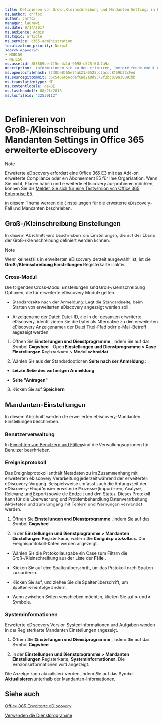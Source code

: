 ```yaml
---
title: Definieren von Groß-/Kleinschreibung und Mandanten Settings in Office 365 erweiterte eDiscovery
ms.author: chrfox
author: chrfox
manager: laurawi
ms.date: 9/14/2017
ms.audience: Admin
ms.topic: article
ms.service: o365-administration
localization_priority: Normal
search.appverid:
- MOE150
- MET150
ms.assetid: 383809de-7f5e-4a1d-9098-c525f67b7a9a
description: 'Informationen Sie zu den Etiketten, übergreifende Modul und Mandanten Einstellungen, die Sie auf der Groß-/Kleinschreibung Ebene in Office 365 erweiterte eDiscovery definieren können.  '
ms.openlocfilehash: 2230be8365e74ab21a0525bc2accc8469b22c9ed
ms.sourcegitcommit: 36c5466056cdef6ad2a8d9372f2bc009a30892bb
ms.translationtype: MT
ms.contentlocale: de-DE
ms.lasthandoff: 08/27/2018
ms.locfileid: "22530112"
---
```

# <a name="define-case-and-tenant-settings-in-office-365-advanced-ediscovery"></a>Definieren von Groß-/Kleinschreibung und Mandanten Settings in Office 365 erweiterte eDiscovery

> [!NOTE]
> Erweiterte eDiscovery erfordert eine Office 365 E3 mit das Add-on erweiterte Compliance oder ein Abonnement E5 für Ihre Organisation. Wenn Sie nicht, Planen haben und erweiterte eDiscovery ausprobieren möchten, können Sie die [Melden Sie sich für eine Testversion von Office 365 Enterprise E5](https://go.microsoft.com/fwlink/p/?LinkID=698279). 
  
In diesem Thema werden die Einstellungen für die erweiterte eDiscovery-Fall und Mandanten beschrieben.
  
## <a name="case-settings"></a>Groß-/Kleinschreibung Einstellungen

In diesem Abschnitt wird beschrieben, die Einstellungen, die auf der Ebene der Groß-/Kleinschreibung definiert werden können.
  
> [!NOTE]
> Wenn keinesfalls in erweiterten eDiscovery derzeit ausgewählt ist, ist die **Groß-/Kleinschreibung Einstellungen** Registerkarte inaktiv. 
  
### <a name="cross-module"></a>Cross-Modul

Die folgenden Cross-Modul Einstellungen sind Groß-/Kleinschreibung Optionen, die für erweiterte eDiscovery Module gelten.
  
- Standardseite nach der Anmeldung: Legt die Standardseite, beim Starten von erweiterten eDiscovery angezeigt werden soll.
    
- Anzeigename der Datei: Datei-ID, die in der gesamten erweiterte eDiscovery, identifizieren Sie die Datei als Alternative zu den erweiterten eDiscovery Anzeigenamen der Datei Titel-Pfad oder e-Mail-Betreff angezeigt werden.
    
1. Öffnen Sie **Einstellungen und Dienstprogramme** , indem Sie auf das Symbol **Cogwheel** . Open **Einstellungen und Dienstprogramme \> Case Einstellungen** Registerkarte \> **Modul schneidet**. 
    
2. Wählen Sie aus der Standardoptionen **Seite nach der Anmeldung** : 
    
  - **Letzte Seite des vorherigen Anmeldung**
    
  - **Seite "Anfragen"**
    
3. Klicken Sie auf **Speichern**.
    
## <a name="tenant-settings"></a>Mandanten-Einstellungen

In diesem Abschnitt werden die erweiterten eDiscovery-Mandanten Einstellungen beschrieben.
  
### <a name="user-administration"></a>Benutzerverwaltung

In [Einrichten von Benutzern und Fällen](set-up-users-and-cases-in-advanced-ediscovery.md)sind die Verwaltungsoptionen für Benutzer beschrieben.
  
### <a name="event-log"></a>Ereignisprotokoll

Das Ereignisprotokoll enthält Metadaten zu im Zusammenhang mit erweiterten eDiscovery Verarbeitung jederzeit während der erweiterten eDiscovery-Vorgang. Beispielsweise umfasst auch die Anfangszeit der eDiscovery-Hauptfenster erweiterte Prozesse (importieren, Analyse, Relevanz und Export) sowie die Endzeit und den Status. Dieses Protokoll kann für die Überwachung und Problembehandlung Datenverarbeitung Aktivitäten und zum Umgang mit Fehlern und Warnungen verwendet werden.
  
1. Öffnen Sie **Einstellungen und Dienstprogramme** , indem Sie auf das Symbol **Cogwheel** . 
    
2. In der **Einstellungen und Dienstprogramme \> Mandanten Einstellungen** Registerkarte, wählen Sie **Ereignisprotokoll**aus. Die Ereignisprotokoll-Daten werden angezeigt.
    
  - Wählen Sie die Protokollausgabe ein Case zum Filtern die Groß-/Kleinschreibung aus der Liste der **Fälle** . 
    
  - Klicken Sie auf eine Spaltenüberschrift, um das Protokoll nach Spalten zu sortieren. 
    
  - Klicken Sie auf, und ziehen Sie die Spaltenüberschrift, um Spaltenreihenfolge ändern.
    
  - Wenn zwischen Seiten verschieben möchten, klicken Sie auf **\>** und **\<** Symbole. 
    
### <a name="system-information"></a>Systeminformationen

Erweiterte eDiscovery Version Systeminformationen und Aufgaben werden in der Registerkarte Mandanten Einstellungen angezeigt.
  
1. Öffnen Sie **Einstellungen und Dienstprogramme** , indem Sie auf das Symbol **Cogwheel** . 
    
2. In der **Einstellungen und Dienstprogramme \> Mandanten Einstellungen** Registerkarte, **Systeminformationen**. Die Versionsinformationen wird angezeigt.
    
Die Anzeige kann aktualisiert werden, indem Sie auf das Symbol **Aktualisieren** unterhalb der Mandanten-Informationen. 
  
## <a name="see-also"></a>Siehe auch

[Office 365 Erweiterte eDiscovery](office-365-advanced-ediscovery.md)
  
[Verwenden die Dienstprogramme](use-advanced-ediscovery-utilities.md)

